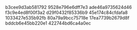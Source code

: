 b3cee9d3ab581792
9528e796e6dff7e3
ade46a9735624d46
f3c9e4ed8f00f3a2
d29f0432f85336b9
45e174c84cfdafa8
1033427e535b92fb
80a79a9bcc75718e
17ea7739b2679d8f
bddcb6e45bb220e1
422744bd6ca4a0ec
